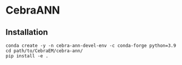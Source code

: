 # CebraANN

## Installation

```
conda create -y -n cebra-ann-devel-env -c conda-forge python=3.9
cd path/to/CebraEM/cebra-ann/
pip install -e .
```